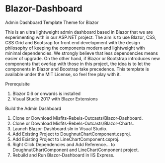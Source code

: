 # Blazor-Dashboard
Admin Dashboard Template Theme for Blazor

This is an ultra lightweight admin dashboard based in Blazor that we are experimenting with in our ASP.NET project. The aim is to use Blazor, CSS, CSS Grid and Bootsrap for front end development with the design philosophy of keeping the components modern and lightweight with minimal dependencies. We strongly believe that less dependencies means easier of upgrade. On the other hand, if Blazor or Bootstrap introduces new components that overlap with those in this project, the idea is to let the components in Blazor and Boostrap take precedence. This template is available under the MIT License, so feel free play with it.

Prerequisite
1. Blazor 0.6 or onwards is installed
2. Visual Studio 2017 with Blazor Extensions

Build the Admin Dashboard
1. Clone or Download Misfits-Rebels-Outcasts/Blazor-Dashboard.
2. Clone or Download Misfits-Rebels-Outcasts/Blazor-Charts.
3. Launch Blazor-Dashboard.sln in Visual Studio.
4. Add Existing Project to DoughnutChartComponent.csproj.
5. Add Existing Project to LineChartComponent.csproj.
6. Right Click Dependencies and Add Reference... to DoughnutChartComponent and LineChartComponent project.
7. Rebuild and Run Blazor-Dashboard in IIS Express.

